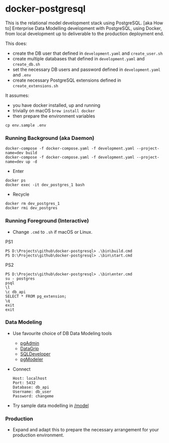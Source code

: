 # docker-postgresql

This is the relational model development stack using PostgreSQL. [aka How to] Enterprise Data Modelling development with PostgreSQL, using Docker, from local development up to deliverable to the production deployment end.

This does:

- create the DB user that defined in `development.yaml` and `create_user.sh`
- create multiple databases that defined in `development.yaml` and `create_db.sh`
- set the necessary DB users and password defined in `development.yaml` and `.env`
- create necessary PostgreSQL extensions defined in `create_extensions.sh`

It assumes:

- you have docker installed, up and running
- trivially on macOS `brew install docker`
- then prepare the environment variables

```
cp env.sample .env
```

### Running Background (aka Daemon)

```
docker-compose -f docker-compose.yaml -f development.yaml --project-name=dev build
docker-compose -f docker-compose.yaml -f development.yaml --project-name=dev up -d
```

- Enter

```
docker ps
docker exec -it dev_postgres_1 bash
```

- Recycle

```
docker rm dev_postgres_1
docker rmi dev_postgres
```

### Running Foreground (Interactive)

- Change `.cmd` to `.sh` if macOS or Linux.

PS1
```
PS D:\Projects\github\docker-postgresql> .\bin\build.cmd
PS D:\Projects\github\docker-postgresql> .\bin\start.cmd
```

PS2
```
PS D:\Projects\github\docker-postgresql> .\bin\enter.cmd
su - postgres
psql
\l
\c db_api
SELECT * FROM pg_extension;
\q
exit
exit
```


### Data Modeling

- Use favourite choice of DB Data Modeling tools
    
    - [pgAdmin](https://www.pgadmin.org/)
    - [DataGrip](https://www.jetbrains.com/datagrip/)
    - [SQLDeveloper](http://www.oracle.com/technetwork/developer-tools/sql-developer/downloads/index.html)
    - [pgModeler](https://github.com/pgmodeler/pgmodeler)
    
- Connect 

    ```
    Host: localhost
    Port: 5432
    Database: db_api
    Username: db_user
    Password: changeme
    ```

- Try sample data modelling in [/model](model)


### Production

- Expand and adapt this to prepare the necessary arrangement for your production environment.
